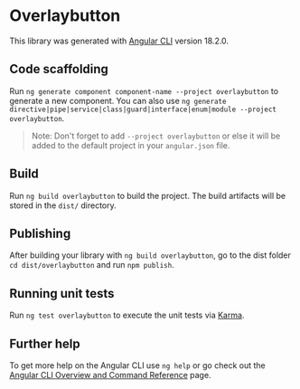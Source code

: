 # Overlaybutton

This library was generated with [Angular CLI](https://github.com/angular/angular-cli) version 18.2.0.

## Code scaffolding

Run `ng generate component component-name --project overlaybutton` to generate a new component. You can also use `ng generate directive|pipe|service|class|guard|interface|enum|module --project overlaybutton`.
> Note: Don't forget to add `--project overlaybutton` or else it will be added to the default project in your `angular.json` file. 

## Build

Run `ng build overlaybutton` to build the project. The build artifacts will be stored in the `dist/` directory.

## Publishing

After building your library with `ng build overlaybutton`, go to the dist folder `cd dist/overlaybutton` and run `npm publish`.

## Running unit tests

Run `ng test overlaybutton` to execute the unit tests via [Karma](https://karma-runner.github.io).

## Further help

To get more help on the Angular CLI use `ng help` or go check out the [Angular CLI Overview and Command Reference](https://angular.dev/tools/cli) page.

